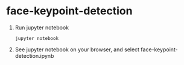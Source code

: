# face-keypoint-detection

1. Run jupyter notebook
    ```
    jupyter notebook
    ```

1. See jupyter notebook on your browser, and select face-keypoint-detection.ipynb
